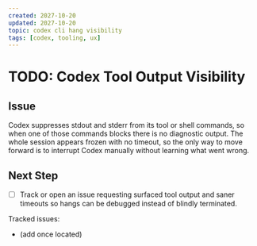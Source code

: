 ```yaml
---
created: 2027-10-20
updated: 2027-10-20
topic: codex cli hang visibility
tags: [codex, tooling, ux]
---
```


# TODO: Codex Tool Output Visibility

## Issue
Codex suppresses stdout and stderr from its tool or shell commands, so when one of those commands blocks there is no diagnostic output. The whole session appears frozen with no timeout, so the only way to move forward is to interrupt Codex manually without learning what went wrong.

## Next Step
- [ ] Track or open an issue requesting surfaced tool output and saner timeouts so hangs can be debugged instead of blindly terminated.

Tracked issues:
- (add once located)
